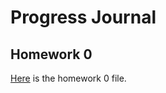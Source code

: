 # Progress Journal
## Homework 0
 [Here](files/IE360_Spring21_Homework0.html) is the homework 0 file.